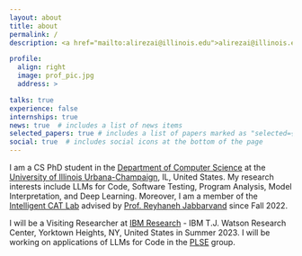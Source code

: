 ```yaml
---
layout: about
title: about
permalink: /
description: <a href="mailto:alirezai@illinois.edu">alirezai@illinois.edu</a>

profile:
  align: right
  image: prof_pic.jpg
  address: >

talks: true
experience: false
internships: true
news: true  # includes a list of news items
selected_papers: true # includes a list of papers marked as "selected={true}"
social: true  # includes social icons at the bottom of the page
---
```


I am a CS PhD student in the <a href="https://cs.illinois.edu/" target="blank">Department of Computer Science</a> at the <a href="https://illinois.edu/" target="blank">University of Illinois Urbana-Champaign</a>, IL, United States. My research interests include LLMs for Code, Software Testing, Program Analysis, Model Interpretation, and Deep Learning. Moreover, I am a member of the <a href="https://reyhaneh.cs.illinois.edu/lab.htm" target="blank">Intelligent CAT Lab</a> advised by <a href="https://reyhaneh.cs.illinois.edu/" target="blank">Prof. Reyhaneh Jabbarvand</a> since Fall 2022.

I will be a Visiting Researcher at [IBM Research](https://www.research.ibm.com/) - IBM T.J. Watson Research Center, Yorktown Heights, NY, United States in Summer 2023. I will be working on applications of LLMs for Code in the [PLSE](https://researcher.watson.ibm.com/researcher/view_group.php?id=3) group.